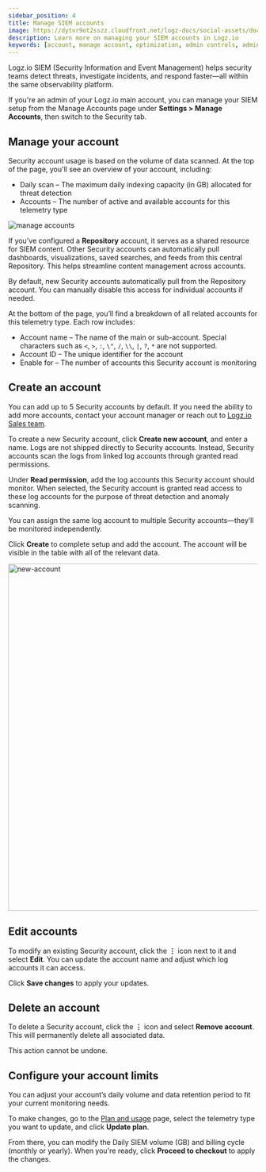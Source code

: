 ```yaml
---
sidebar_position: 4
title: Manage SIEM accounts
image: https://dytvr9ot2sszz.cloudfront.net/logz-docs/social-assets/docs-social.jpg
description: Learn more on managing your SIEM accounts in Logz.io
keywords: [account, manage account, optimization, admin controls, admin, user permissions, permissions, access control, siem, security, security account]
---
```



Logz.io SIEM (Security Information and Event Management) helps security teams detect threats, investigate incidents, and respond faster—all within the same observability platform.

If you're an admin of your Logz.io main account, you can manage your SIEM setup from the Manage Accounts page under **Settings > Manage Accounts**, then switch to the Security tab.


## Manage your account

Security account usage is based on the volume of data scanned. At the top of the page, you'll see an overview of your account, including:


* Daily scan – The maximum daily indexing capacity (in GB) allocated for threat detection
* Accounts – The number of active and available accounts for this telemetry type

![manage accounts](https://dytvr9ot2sszz.cloudfront.net/logz-docs/accounts/security-account-main.png)

If you've configured a **Repository** account, it serves as a shared resource for SIEM content. Other Security accounts can automatically pull dashboards, visualizations, saved searches, and feeds from this central Repository. This helps streamline content management across accounts.

By default, new Security accounts automatically pull from the Repository account. You can manually disable this access for individual accounts if needed.

At the bottom of the page, you’ll find a breakdown of all related accounts for this telemetry type. Each row includes:

* Account name – The name of the main or sub-account. Special characters such as `<`, `>`, `:`, `\"`, `/`, `\\`, `|`, `?`, `*` are not supported.
* Account ID – The unique identifier for the account
* Enable for – The number of accounts this Security account is monitoring

## Create an account

You can add up to 5 Security accounts by default. If you need the ability to add more accounts, contact your account manager or reach out to [Logz.io Sales team](mailto:sales@logz.io).

To create a new Security account, click **Create new account**, and enter a name. Logs are not shipped directly to Security accounts. Instead, Security accounts scan the logs from linked log accounts through granted read permissions.

Under **Read permission**, add the log accounts this Security account should monitor. When selected, the Security account is granted read access to these log accounts for the purpose of threat detection and anomaly scanning.

You can assign the same log account to multiple Security accounts—they’ll be monitored independently.

Click **Create** to complete setup and add the account. The account will be visible in the table with all of the relevant data. 

<img src="https://dytvr9ot2sszz.cloudfront.net/logz-docs/accounts/new-security-account.png" alt="new-account" width="700"/>

## Edit accounts

To modify an existing Security account, click the **⋮** icon next to it and select **Edit**. You can update the account name and adjust which log accounts it can access.

Click **Save changes** to apply your updates.

## Delete an account 

To delete a Security account, click the **⋮** icon and select **Remove account**. This will permanently delete all associated data.

This action cannot be undone.

## Configure your account limits

You can adjust your account’s daily volume and data retention period to fit your current monitoring needs.

To make changes, go to the [Plan and usage](https://app.logz.io/#/dashboard/settings/plan-and-billing/plan) page, select the telemetry type you want to update, and click **Update plan**.

From there, you can modify the Daily SIEM volume (GB) and billing cycle (monthly or yearly). When you're ready, click **Proceed to checkout** to apply the changes.